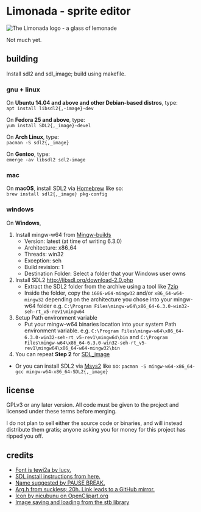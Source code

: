 # Limonada - sprite editor

![The Limonada logo - a glass of lemonade](icon.png)

Not much yet.

## building

Install sdl2 and sdl_image; build using makefile.

### gnu + linux

On __Ubuntu 14.04 and above and other Debian-based distros__, type:\
`apt install libsdl2{,-image}-dev`

On __Fedora 25 and above__, type:\
`yum install SDL2{,_image}-devel`

On __Arch Linux__, type:\
`pacman -S sdl2{,_image}`

On __Gentoo__, type:\
`emerge -av libsdl2 sdl2-image`

### mac

On __macOS__, install SDL2 via [Homebrew](http://brew.sh) like so:\
`brew install sdl2{,_image} pkg-config`

### windows

On __Windows__,
1. Install mingw-w64 from [Mingw-builds](http://mingw-w64.org/doku.php/download/mingw-builds)
	* Version: latest (at time of writing 6.3.0)
	* Architecture: x86_64
	* Threads: win32
	* Exception: seh
	* Build revision: 1
	* Destination Folder: Select a folder that your Windows user owns
2. Install SDL2 http://libsdl.org/download-2.0.php
	* Extract the SDL2 folder from the archive using a tool like [7zip](http://7-zip.org)
	* Inside the folder, copy the `i686-w64-mingw32` and/or `x86_64-w64-mingw32` depending on the architecture you chose into your mingw-w64 folder e.g. `C:\Program Files\mingw-w64\x86_64-6.3.0-win32-seh-rt_v5-rev1\mingw64`
3. Setup Path environment variable
	* Put your mingw-w64 binaries location into your system Path environment variable. e.g. `C:\Program Files\mingw-w64\x86_64-6.3.0-win32-seh-rt_v5-rev1\mingw64\bin` and `C:\Program Files\mingw-w64\x86_64-6.3.0-win32-seh-rt_v5-rev1\mingw64\x86_64-w64-mingw32\bin`
4. You can repeat __Step 2__ for [SDL_image](https://www.libsdl.org/projects/SDL_image)

* Or you can install SDL2 via [Msys2](https://msys2.github.io) like so:
`pacman -S mingw-w64-x86_64-gcc mingw-w64-x86_64-SDL2{,_image}`

## license

GPLv3 or any later version. All code must be given to the project and licensed
under these terms before merging.

I do not plan to sell either the source code or binaries, and will instead
distribute them gratis; anyone asking you for money for this project has ripped
you off.

## credits

- [Font is tewi2a by lucy.](https://github.com/lucy/tewi-font)
- [SDL install instructions from here.](https://github.com/veandco/go-sdl2)
- [Name suggested by PAUSE BREAK.](https://www.youtube.com/channel/UCLcDO-_j-ElBTrVcoaTfMKw)
- [Arg.h from suckless; 20h. Link leads to a GitHub mirror.](https://github.com/japanoise/arg.h)
- [Icon by nicubunu on OpenClipart.org](https://openclipart.org/detail/14858/lemonade-glass)
- [Image saving and loading from the stb library](https://github.com/nothings/stb)
